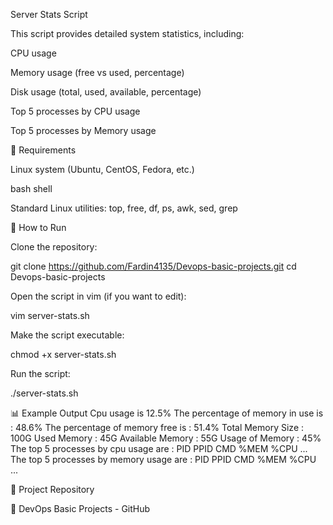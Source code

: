 Server Stats Script

This script provides detailed system statistics, including:

CPU usage

Memory usage (free vs used, percentage)

Disk usage (total, used, available, percentage)

Top 5 processes by CPU usage

Top 5 processes by Memory usage

📌 Requirements

Linux system (Ubuntu, CentOS, Fedora, etc.)

bash shell

Standard Linux utilities: top, free, df, ps, awk, sed, grep

🚀 How to Run

Clone the repository:

git clone https://github.com/Fardin4135/Devops-basic-projects.git
cd Devops-basic-projects


Open the script in vim (if you want to edit):

vim server-stats.sh


Make the script executable:

chmod +x server-stats.sh


Run the script:

./server-stats.sh

📊 Example Output
Cpu usage is 12.5%
The percentage of memory in use is : 48.6%
The percentage of memory free is : 51.4%
Total Memory Size : 100G
Used Memory       : 45G
Available Memory  : 55G
Usage of Memory   : 45%
The top 5 processes by cpu usage are :
  PID  PPID CMD              %MEM %CPU
  ...
The top 5 processes by memory usage are :
  PID  PPID CMD              %MEM %CPU
  ...

📂 Project Repository

🔗 DevOps Basic Projects - GitHub
